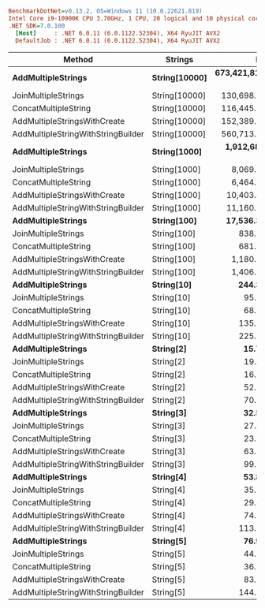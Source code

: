 ``` ini

BenchmarkDotNet=v0.13.2, OS=Windows 11 (10.0.22621.819)
Intel Core i9-10900K CPU 3.70GHz, 1 CPU, 20 logical and 10 physical cores
.NET SDK=7.0.100
  [Host]     : .NET 6.0.11 (6.0.1122.52304), X64 RyuJIT AVX2
  DefaultJob : .NET 6.0.11 (6.0.1122.52304), X64 RyuJIT AVX2


```
|                             Method |       Strings |              Mean |             Error |             StdDev |            Median |        Gen0 |        Gen1 |        Gen2 |    Allocated |
|----------------------------------- |-------------- |------------------:|------------------:|-------------------:|------------------:|------------:|------------:|------------:|-------------:|
|                 **AddMultipleStrings** | **String[10000]** | **673,421,815.00 ns** | **88,727,595.123 ns** | **261,615,316.120 ns** | **826,293,050.00 ns** | **387000.0000** | **383000.0000** | **383000.0000** | **3600693840 B** |
|                JoinMultipleStrings | String[10000] |     130,698.87 ns |      2,562.709 ns |       3,507.865 ns |     130,922.47 ns |    133.0566 |    133.0566 |    133.0566 |     720063 B |
|               ConcatMultipleString | String[10000] |     116,445.51 ns |      2,292.403 ns |       2,032.155 ns |     116,743.43 ns |    129.0283 |    129.0283 |    129.0283 |     720062 B |
|       AddMultipleStringsWithCreate | String[10000] |     152,389.67 ns |      1,303.576 ns |       1,088.545 ns |     152,195.92 ns |    143.7988 |    143.5547 |    143.5547 |     720992 B |
| AddMultipleStringWithStringBuilder | String[10000] |     560,713.91 ns |     17,630.689 ns |      51,707.758 ns |     555,775.73 ns |    220.7031 |    187.0117 |    151.3672 |    1447205 B |
|                 **AddMultipleStrings** |  **String[1000]** |   **1,912,687.02 ns** |     **34,438.358 ns** |      **32,213.662 ns** |   **1,931,066.21 ns** |   **3431.6406** |    **697.2656** |           **-** |   **36059905 B** |
|                JoinMultipleStrings |  String[1000] |       8,069.14 ns |         82.690 ns |          73.303 ns |       8,083.78 ns |      6.8359 |      1.3580 |           - |      72024 B |
|               ConcatMultipleString |  String[1000] |       6,464.99 ns |         93.291 ns |          87.265 ns |       6,472.57 ns |      6.8436 |      1.3657 |           - |      72024 B |
|       AddMultipleStringsWithCreate |  String[1000] |      10,403.43 ns |        189.341 ns |         158.108 ns |      10,397.80 ns |      6.8359 |      1.3580 |           - |      72072 B |
| AddMultipleStringWithStringBuilder |  String[1000] |      11,160.65 ns |        172.813 ns |         153.194 ns |      11,221.77 ns |     14.8010 |      4.9286 |           - |     155464 B |
|                 **AddMultipleStrings** |   **String[100]** |      **17,536.31 ns** |        **306.103 ns** |         **286.329 ns** |      **17,515.76 ns** |     **34.9731** |      **1.4954** |           **-** |     **365904 B** |
|                JoinMultipleStrings |   String[100] |         838.04 ns |         16.303 ns |          15.250 ns |         834.53 ns |      0.6905 |      0.0181 |           - |       7224 B |
|               ConcatMultipleString |   String[100] |         681.53 ns |          7.873 ns |           6.979 ns |         679.61 ns |      0.6905 |      0.0181 |           - |       7224 B |
|       AddMultipleStringsWithCreate |   String[100] |       1,180.14 ns |         32.805 ns |          96.212 ns |       1,158.05 ns |      0.6943 |      0.0172 |           - |       7272 B |
| AddMultipleStringWithStringBuilder |   String[100] |       1,406.01 ns |         26.702 ns |          23.671 ns |       1,403.59 ns |      1.6327 |      0.0954 |           - |      17088 B |
|                 **AddMultipleStrings** |    **String[10]** |         **244.38 ns** |          **4.804 ns** |           **4.259 ns** |         **243.80 ns** |      **0.3924** |      **0.0014** |           **-** |       **4104 B** |
|                JoinMultipleStrings |    String[10] |          95.88 ns |          1.453 ns |           1.359 ns |          95.38 ns |      0.0710 |      0.0001 |           - |        744 B |
|               ConcatMultipleString |    String[10] |          68.62 ns |          0.605 ns |           0.536 ns |          68.53 ns |      0.0710 |      0.0001 |           - |        744 B |
|       AddMultipleStringsWithCreate |    String[10] |         135.93 ns |          1.238 ns |           1.158 ns |         136.19 ns |      0.0756 |           - |           - |        792 B |
| AddMultipleStringWithStringBuilder |    String[10] |         225.59 ns |          3.800 ns |           3.555 ns |         224.71 ns |      0.2224 |      0.0019 |           - |       2328 B |
|                 **AddMultipleStrings** |     **String[2]** |          **15.78 ns** |          **0.184 ns** |           **0.154 ns** |          **15.76 ns** |      **0.0161** |           **-** |           **-** |        **168 B** |
|                JoinMultipleStrings |     String[2] |          19.42 ns |          0.359 ns |           0.336 ns |          19.35 ns |      0.0161 |           - |           - |        168 B |
|               ConcatMultipleString |     String[2] |          16.33 ns |          0.159 ns |           0.141 ns |          16.29 ns |      0.0161 |           - |           - |        168 B |
|       AddMultipleStringsWithCreate |     String[2] |          52.17 ns |          0.664 ns |           0.973 ns |          51.93 ns |      0.0206 |           - |           - |        216 B |
| AddMultipleStringWithStringBuilder |     String[2] |          70.91 ns |          1.347 ns |           1.260 ns |          70.73 ns |      0.0504 |           - |           - |        528 B |
|                 **AddMultipleStrings** |     **String[3]** |          **32.54 ns** |          **0.193 ns** |           **0.181 ns** |          **32.55 ns** |      **0.0390** |           **-** |           **-** |        **408 B** |
|                JoinMultipleStrings |     String[3] |          27.46 ns |          0.347 ns |           0.324 ns |          27.40 ns |      0.0229 |           - |           - |        240 B |
|               ConcatMultipleString |     String[3] |          23.13 ns |          0.511 ns |           0.453 ns |          23.00 ns |      0.0229 |           - |           - |        240 B |
|       AddMultipleStringsWithCreate |     String[3] |          63.35 ns |          0.930 ns |           0.870 ns |          63.04 ns |      0.0275 |           - |           - |        288 B |
| AddMultipleStringWithStringBuilder |     String[3] |          99.77 ns |          1.609 ns |           1.505 ns |          99.45 ns |      0.0780 |      0.0002 |           - |        816 B |
|                 **AddMultipleStrings** |     **String[4]** |          **53.82 ns** |          **1.065 ns** |           **0.996 ns** |          **53.47 ns** |      **0.0688** |      **0.0001** |           **-** |        **720 B** |
|                JoinMultipleStrings |     String[4] |          35.50 ns |          0.470 ns |           0.393 ns |          35.55 ns |      0.0298 |           - |           - |        312 B |
|               ConcatMultipleString |     String[4] |          29.47 ns |          0.267 ns |           0.236 ns |          29.44 ns |      0.0298 |           - |           - |        312 B |
|       AddMultipleStringsWithCreate |     String[4] |          74.65 ns |          1.225 ns |           1.146 ns |          74.11 ns |      0.0343 |           - |           - |        360 B |
| AddMultipleStringWithStringBuilder |     String[4] |         113.00 ns |          1.206 ns |           1.069 ns |         112.97 ns |      0.0849 |      0.0002 |           - |        888 B |
|                 **AddMultipleStrings** |     **String[5]** |          **76.93 ns** |          **1.245 ns** |           **1.164 ns** |          **77.11 ns** |      **0.1055** |      **0.0001** |           **-** |       **1104 B** |
|                JoinMultipleStrings |     String[5] |          44.76 ns |          0.748 ns |           0.664 ns |          44.56 ns |      0.0367 |           - |           - |        384 B |
|               ConcatMultipleString |     String[5] |          36.04 ns |          0.300 ns |           0.280 ns |          36.11 ns |      0.0367 |           - |           - |        384 B |
|       AddMultipleStringsWithCreate |     String[5] |          83.65 ns |          0.844 ns |           0.789 ns |          83.52 ns |      0.0412 |           - |           - |        432 B |
| AddMultipleStringWithStringBuilder |     String[5] |         144.73 ns |          0.862 ns |           0.720 ns |         144.66 ns |      0.1261 |      0.0005 |           - |       1320 B |
